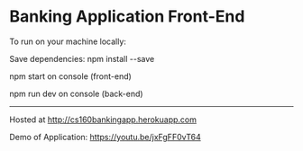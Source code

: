 # Banking Application Front-End

To run on your machine locally: 

Save dependencies: npm install --save

npm start on console (front-end)

npm run dev on console (back-end)


-----------------------------------------------------------------------
Hosted at http://cs160bankingapp.herokuapp.com

Demo of Application: https://youtu.be/jxFgFF0vT64
